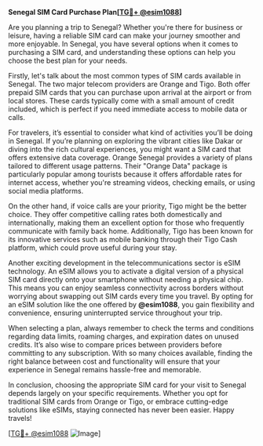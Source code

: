 **Senegal SIM Card Purchase Plan[[TG💪+ @esim1088](https://t.me/s/esim1088)]**

Are you planning a trip to Senegal? Whether you're there for business or leisure, having a reliable SIM card can make your journey smoother and more enjoyable. In Senegal, you have several options when it comes to purchasing a SIM card, and understanding these options can help you choose the best plan for your needs.

Firstly, let's talk about the most common types of SIM cards available in Senegal. The two major telecom providers are Orange and Tigo. Both offer prepaid SIM cards that you can purchase upon arrival at the airport or from local stores. These cards typically come with a small amount of credit included, which is perfect if you need immediate access to mobile data or calls. 

For travelers, it’s essential to consider what kind of activities you’ll be doing in Senegal. If you’re planning on exploring the vibrant cities like Dakar or diving into the rich cultural experiences, you might want a SIM card that offers extensive data coverage. Orange Senegal provides a variety of plans tailored to different usage patterns. Their "Orange Data" package is particularly popular among tourists because it offers affordable rates for internet access, whether you're streaming videos, checking emails, or using social media platforms.

On the other hand, if voice calls are your priority, Tigo might be the better choice. They offer competitive calling rates both domestically and internationally, making them an excellent option for those who frequently communicate with family back home. Additionally, Tigo has been known for its innovative services such as mobile banking through their Tigo Cash platform, which could prove useful during your stay.

Another exciting development in the telecommunications sector is eSIM technology. An eSIM allows you to activate a digital version of a physical SIM card directly onto your smartphone without needing a physical chip. This means you can enjoy seamless connectivity across borders without worrying about swapping out SIM cards every time you travel. By opting for an eSIM solution like the one offered by **@esim1088**, you gain flexibility and convenience, ensuring uninterrupted service throughout your trip.

When selecting a plan, always remember to check the terms and conditions regarding data limits, roaming charges, and expiration dates on unused credits. It’s also wise to compare prices between providers before committing to any subscription. With so many choices available, finding the right balance between cost and functionality will ensure that your experience in Senegal remains hassle-free and memorable.

In conclusion, choosing the appropriate SIM card for your visit to Senegal depends largely on your specific requirements. Whether you opt for traditional SIM cards from Orange or Tigo, or embrace cutting-edge solutions like eSIMs, staying connected has never been easier. Happy travels!

[[TG💪+ @esim1088](https://t.me/s/esim1088) ![Image](https://i.postimg.cc/Y0z9fWf4/image.png)]